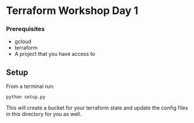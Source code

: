 # Terraform Workshop Day 1

### Prerequisites

* gcloud
* terraform
* A project that you have access to

## Setup

From a terminal run:

```
python setup.py
```

This will create a bucket for your terraform state and update the config files in this directory for you as well.